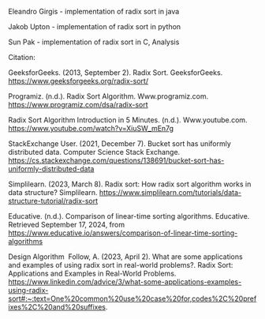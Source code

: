 Eleandro Girgis - implementation of radix sort in java

Jakob Upton - implementation of radix sort in python

Sun Pak - implementation of radix sort in C, Analysis

Citation: 

GeeksforGeeks. (2013, September 2). Radix Sort. GeeksforGeeks. https://www.geeksforgeeks.org/radix-sort/


Programiz. (n.d.). Radix Sort Algorithm. Www.programiz.com. https://www.programiz.com/dsa/radix-sort


‌Radix Sort Algorithm Introduction in 5 Minutes. (n.d.). Www.youtube.com. https://www.youtube.com/watch?v=XiuSW_mEn7g
‌

StackExchange User. (2021, December 7). Bucket sort has uniformly distributed data. Computer Science Stack Exchange. https://cs.stackexchange.com/questions/138691/bucket-sort-has-uniformly-distributed-data


Simplilearn. (2023, March 8). Radix sort: How radix sort algorithm works in data structure? Simplilearn. https://www.simplilearn.com/tutorials/data-structure-tutorial/radix-sort


Educative. (n.d.). Comparison of linear-time sorting algorithms. Educative. Retrieved September 17, 2024, from https://www.educative.io/answers/comparison-of-linear-time-sorting-algorithms

Design Algorithm  Follow, A. (2023, April 2). What are some applications and examples of using radix sort in real-world problems?. Radix Sort: Applications and Examples in Real-World Problems. https://www.linkedin.com/advice/3/what-some-applications-examples-using-radix-sort#:~:text=One%20common%20use%20case%20for,codes%2C%20prefixes%2C%20and%20suffixes. 
